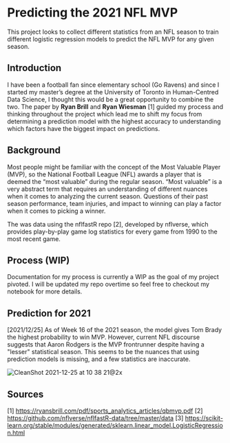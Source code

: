 # Predicting the 2021 NFL MVP
This project looks to collect different statistics from an NFL season to train different logistic regression models to predict the NFL MVP for any given season.

## Introduction
I have been a football fan since elementary school (Go Ravens) and since I started my master’s degree at the University of Toronto in Human-Centred Data Science, I thought this would be a great opportunity to combine the two. The paper by **Ryan Brill** and **Ryan Wiesman** [1] guided my process and thinking throughout the project which lead me to shift my focus from determining a prediction model with the highest accuracy to understanding which factors have the biggest impact on predictions.

## Background
Most people might be familiar with the concept of the Most Valuable Player (MVP), so the National Football League (NFL) awards a player that is deemed the “most valuable” during the regular season. “Most valuable” is a very abstract term that requires an understanding of different nuances when it comes to analyzing the current season. Questions of their past season performance, team injuries, and impact to winning can play a factor when it comes to picking a winner.

The was data using the nflfastR repo [2], developed by nflverse, which provides play-by-play game log statistics for every game from 1990 to the most recent game.

## Process (WIP)
Documentation for my process is currently a WIP as the goal of my project pivoted. I will be updated my repo overtime so feel free to checkout my notebook for more details. 

## Prediction for 2021
[2021/12/25] As of Week 16 of the 2021 season, the model gives Tom Brady the highest probability to win MVP. However, current NFL discourse suggests that Aaron Rodgers is the MVP frontrunner despite having a "lesser" statistical season. This seems to be the nuances that using prediction models is missing, and a few statistics are inaccurate.

![CleanShot 2021-12-25 at 10 38 21@2x](https://user-images.githubusercontent.com/39353286/147388490-5cdcae94-f19a-41c8-8d67-42501ca13564.png)

## Sources
[1] https://ryansbrill.com/pdf/sports_analytics_articles/qbmvp.pdf
[2] https://github.com/nflverse/nflfastR-data/tree/master/data
[3] https://scikit-learn.org/stable/modules/generated/sklearn.linear_model.LogisticRegression.html
